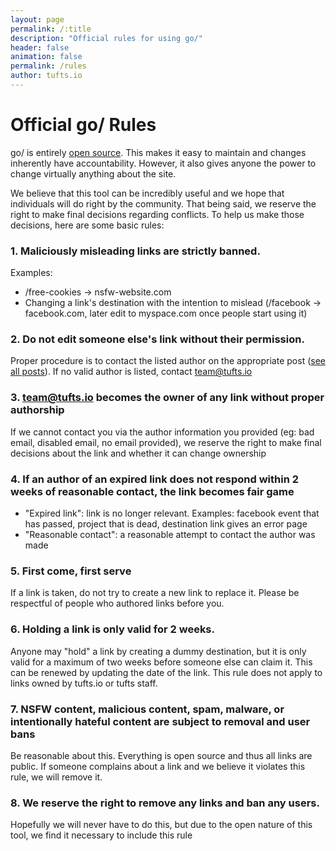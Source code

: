 ```yaml
---
layout: page
permalink: /:title
description: "Official rules for using go/"
header: false
animation: false
permalink: /rules
author: tufts.io
---
```


# Official go/ Rules

go/ is entirely [open source](https://github.com/tuftsio/go).  This makes it easy to maintain and changes inherently have accountability.  However, it also gives anyone the power to change virtually anything about the site.

We believe that this tool can be incredibly useful and we hope that individuals will do right by the community.  That being said, we reserve the right to make final decisions regarding conflicts.  To help us make those decisions, here are some basic rules:

### 1. Maliciously misleading links are strictly banned.

Examples:

- /free-cookies -> nsfw-website.com
- Changing a link's destination with the intention to mislead (/facebook -> facebook.com, later edit to myspace.com once people start using it)

### 2. Do not edit someone else's link without their permission.

Proper procedure is to contact the listed author on the appropriate post ([see all posts](https://github.com/tuftsio/go/tree/master/_posts)).  If no valid author is listed, contact team@tufts.io

### 3. team@tufts.io becomes the owner of any link without proper authorship

If we cannot contact you via the author information you provided (eg: bad email, disabled email, no email provided), we reserve the right to make final decisions about the link and whether it can change ownership

### 4. If an author of an expired link does not respond within 2 weeks of reasonable contact, the link becomes fair game

- "Expired link": link is no longer relevant.  Examples: facebook event that has passed, project that is dead, destination link gives an error page
- "Reasonable contact": a reasonable attempt to contact the author was made

### 5. First come, first serve

If a link is taken, do not try to create a new link to replace it.  Please be respectful of people who authored links before you.

### 6. Holding a link is only valid for 2 weeks.

Anyone may "hold" a link by creating a dummy destination, but it is only valid for a maximum of two weeks before someone else can claim it.  This can be renewed by updating the date of the link.  This rule does not apply to links owned by tufts.io or tufts staff.

### 7. NSFW content, malicious content, spam, malware, or intentionally hateful content are subject to removal and user bans

Be reasonable about this.  Everything is open source and thus all links are public.  If someone complains about a link and we believe it violates this rule, we will remove it.

### 8. We reserve the right to remove any links and ban any users.

Hopefully we will never have to do this, but due to the open nature of this tool, we find it necessary to include this rule


